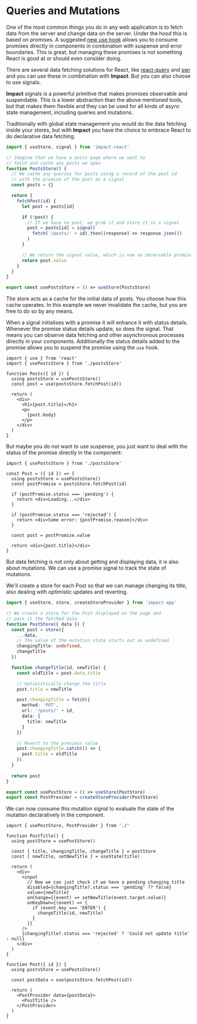 # Queries and Mutations

One of the most common things you do in any web application is to fetch data from the server and change data on the server. Under the hood this is based on promises. A suggested [new use hook](https://blixtdev.com/all-about-reacts-new-use-hook) allows you to consume promises directly in components in combination with suspense and error boundaries. This is great, but managing these promises is not something React is good at or should even consider doing.

There are several data fetching solutions for React, like [react-query](https://tanstack.com/query/v4/docs/react/reference/useQuery) and [swr](https://swr.vercel.app/) and you can use these in combination with **Impact**. But you can also choose to use signals.

**Impact** signals is a powerful primitive that makes promises observable and suspendable. This is a lower abstraction than the above mentioned tools, but that makes them flexible and they can be used for all kinds of async state management, including queries and mutations.

Traditionally with global state management you would do the data fetching inside your stores, but with **Impact** you have the choice to embrace React to do declarative data fetching. 

```ts
import { useStore, signal } from 'impact-react'

// Imagine that we have a posts page where we want to
// fetch and cache any posts we open
function PostsStore() {
  // We cache any queries for posts using a record of the post id
  // with the promise of the post as a signal
  const posts = {}

  return {
    fetchPost(id) {
      let post = posts[id]

      if (!post) {
        // If we have no post, we grab it and store it in a signal
        post = posts[id] = signal(
          fetch('/posts/' + id).then((response) => response.json())
        )
      }

      // We return the signal value, which is now an observable promise
      return post.value
    }
  }
}

export const usePostsStore = () => useStore(PostsStore)
```

The store acts as a cache for the initial data of posts. You choose how this cache operates. In this example we never invalidate the cache, but you are free to do so by any means.

When a signal initialises with a promise it will enhance it with status details. Whenever the promise status details update, so does the signal. That means you can observe data fetching and other asynchronous processes directly in your components. Additionally the status details added to the promise allows you to suspend the promise using the `use` hook.

```tsx
import { use } from 'react'
import { usePostsStore } from './postsStore'

function Posts({ id }) {
  using postsStore = usePostsStore()
  const post = use(postsStore.fetchPost(id))

  return (
    <div>
      <h1>{post.title}</h1>
      <p>
        {post.body}
      </p>
    </div>
  )
}
```

But maybe you do not want to use suspense, you just want to deal with the status of the promise directly in the component:

```tsx
import { usePostsStore } from './postsStore'

const Post = ({ id }) => {
  using postsStore = usePostsStore()
  const postPromise = postsStore.fetchPost(id)

  if (postPromise.status === 'pending') {
    return <div>Loading...</div>
  }

  if (postPromise.status === 'rejected') {
    return <div>Some error: {postPromise.reason}</div>
  }

  const post = postPromise.value

  return <div>{post.title}</div>
}
```

But data fetching is not only about getting and displaying data, it is also about mutations. We can use a promise signal to track the state of mutations.

We'll create a store for each Post so that we can manage changing its title, also dealing with optimistic updates and reverting.

```ts
import { useStore, store, createStoreProvider } from 'impact-app'

// We create a store for the Post displayed on the page and
// pass it the fetched data
function PostStore({ data }) {
  const post = store({
    ...data,
    // The value of the mutation state starts out as undefined
    changingTitle: undefined,
    changeTitle
  })

  function changeTitle(id, newTitle) {
    const oldTitle = post.data.title

    // Optimistically change the title
    post.title = newTitle

    post.changingTitle = fetch({
      method: 'PUT',
      url: '/posts/' + id,
      data: {
        title: newTitle
      }
    })

    // Revert to the previous value
    post.changingTitle.catch(() => {
      post.title = oldTitle
    })
  }
  
  return post
}

export const usePostStore = () => useStore(PostStore)
export const PostProvider = createStoreProvider(PostStore)
```

We can now consume this mutation signal to evaluate the state of the mutation declaratively in the component.

```tsx
import { usePostStore, PostProvider } from './'

function PostTitle() {
  using postStore = usePostStore()

  const { title, changingTitle, changeTitle } = postStore
  const [ newTitle, setNewTitle ] = useState(title)

  return (
    <div>
      <input
        // Now we can just check if we have a pending changing title
        disabled={changingTitle?.status === 'pending' ?? false}
        value={newTitle}
        onChange={(event) => setNewTitle(event.target.value)}
        onKeyDown={(event) => {
          if (event.key === 'ENTER') {
            changeTitle(id, newTitle)
          }
        }}
      />
      {changingTitle?.status === 'rejected' ? 'Could not update title' : null}
    </div>
  )
}

function Post({ id }) {
  using postsStore = usePostsStore()
  
  const postData = use(postsStore.fetchPost(id))

  return (
    <PostProvider data={postData}>
      <PostTitle />
    </PostProvider>
  )
}
```

